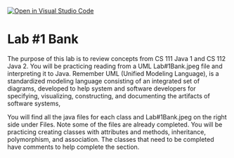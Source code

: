 [![Open in Visual Studio Code](https://classroom.github.com/assets/open-in-vscode-2e0aaae1b6195c2367325f4f02e2d04e9abb55f0b24a779b69b11b9e10269abc.svg)](https://classroom.github.com/online_ide?assignment_repo_id=15542442&assignment_repo_type=AssignmentRepo)
# Lab #1 Bank  

The purpose of this lab is to review concepts from CS 111 Java 1 and CS 112 Java 2. You will be practicing reading from a UML Lab#1Bank.jpeg file and interpreting it to Java. Remember UML  (Unified Modeling Language), is a standardized modeling language consisting of an integrated set of diagrams, developed to help system and software developers for specifying, visualizing, constructing, and documenting the artifacts of software systems,

You will find all the java files for each class and Lab#1Bank.jpeg on the right side under Files. Note some of the files are already completed. You will be practicing creating classes with attributes and methods, inheritance, polymorphism, and association. The classes that need to be completed have comments to help complete the section.
  
